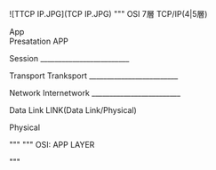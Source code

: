 ![TTCP IP.JPG](TCP IP.JPG)
"""
OSI   7層              TCP/IP(4|5層)

 App    
 Presatation              APP

Session            _________________________

Transport             Tranksport
                   _________________________

Network               Internetwork
                   _________________________

Data Link            LINK(Data Link/Physical)

Physical

"""
"""
OSI:
APP LAYER
 
"""
